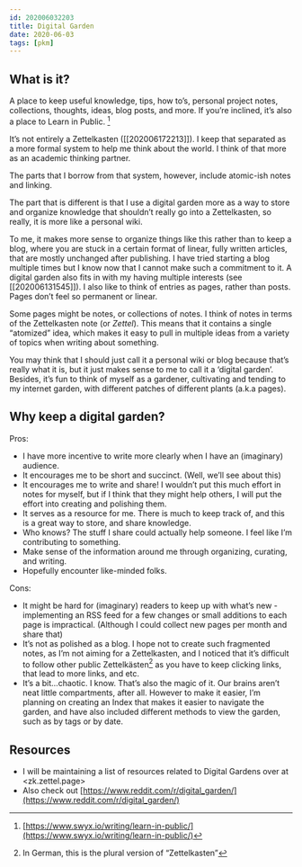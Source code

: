 ```yaml
---
id: 202006032203
title: Digital Garden
date: 2020-06-03
tags: [pkm]
---
```


## What is it?
A place to keep useful knowledge, tips, how to’s, personal project notes, collections, thoughts, ideas, blog posts, and more. If you’re inclined, it’s also a place to Learn in Public. [^1]

It’s not entirely a Zettelkasten ([[202006172213]]). I keep that separated as a more formal system to help me think about the world. I think of that more as an academic thinking partner.

The parts that I borrow from that system, however, include atomic-ish notes and linking.

The part that is different is that I use a digital garden more as a way to store and organize knowledge that shouldn’t really go into a Zettelkasten, so really, it is more like a personal wiki.

To me, it makes more sense to organize things like this rather than to keep a blog, where you are stuck in a certain format of linear, fully written articles, that are mostly unchanged after publishing. I have tried starting a blog multiple times but I know now that I cannot make such a commitment to it. A digital garden also fits in with my having multiple interests (see [[202006131545]]). I also like to think of entries as pages, rather than posts. Pages don’t feel so permanent or linear.

Some pages might be notes, or collections of notes. I think of notes in terms of the Zettelkasten note (or *Zettel*). This means that it contains a single “atomized” idea, which makes it easy to pull in multiple ideas from a variety of topics when writing about something.

You may think that I should just call it a personal wiki or blog because that’s really what it is, but it just makes sense to me to call it a ‘digital garden’. Besides, it’s fun to think of myself as a gardener, cultivating and tending to my internet garden, with different patches of different plants (a.k.a pages). 

## Why keep a digital garden?

Pros:
- I have more incentive to write more clearly when I have an (imaginary) audience. 
- It encourages me to be short and succinct. (Well, we’ll see about this)
- It encourages me to write and share! I wouldn’t put this much effort in notes for myself, but if I think that they might help others, I will put the effort into creating and polishing them.
- It serves as a resource for me. There is much to keep track of, and this is a great way to store, and share knowledge.
- Who knows? The stuff I share could actually help someone. I feel like I’m contributing to something.
- Make sense of the information around me through organizing, curating, and writing.
- Hopefully encounter like-minded folks. 

Cons:
- It might be hard for (imaginary) readers to keep up with what’s new - implementing an RSS feed for a few changes or small additions to each page is impractical. (Although I could collect new pages per month and share that)
- It’s not as polished as a blog. I hope not to create such fragmented notes, as I’m not aiming for a Zettelkasten, and I noticed that it’s difficult to follow other public Zettelkästen[^2] as you have to keep clicking links, that lead to more links, and etc.
- It’s a bit…chaotic. I know. That’s also the magic of it. Our brains aren’t neat little compartments, after all. However to make it easier, I’m planning on creating an Index that makes it easier to navigate the garden, and have also included different methods to view the garden, such as by tags or by date.

## Resources
- I will be maintaining a list of resources related to Digital Gardens over at <zk.zettel.page>
- Also check out [https://www.reddit.com/r/digital_garden/](https://www.reddit.com/r/digital_garden/)

[^1]: [https://www.swyx.io/writing/learn-in-public/](https://www.swyx.io/writing/learn-in-public/)
[^2]: In German, this is the plural version of “Zettelkasten”